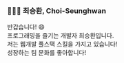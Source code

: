 ### 👨🏻‍💻 최승환, Choi-Seunghwan

반갑습니다! 😄</br>
프로그래밍을 즐기는 개발자 최승환입니다.</br>
저는 웹개발 풀스택 스킬을 가지고 있습니다!</br>
성장하는 팀 문화를 좋아합니다!
